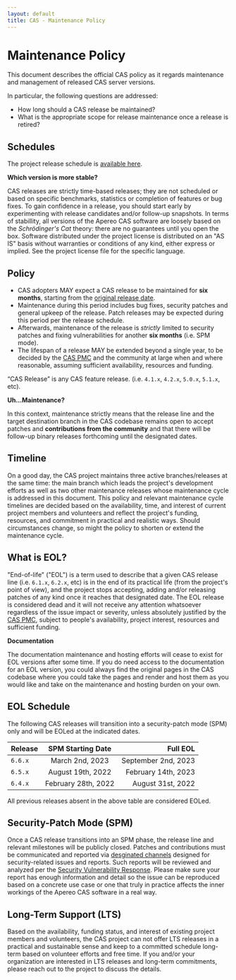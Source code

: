 ```yaml
---
layout: default
title: CAS - Maintenance Policy
---
```


# Maintenance Policy

This document describes the official CAS policy as it regards maintenance and management of released CAS server versions.

In particular, the following questions are addressed:

- How long should a CAS release be maintained?
- What is the appropriate scope for release maintenance once a release is retired?

## Schedules

The project release schedule is [available here](https://github.com/apereo/cas/milestones).

<div class="alert alert-info"><strong>Which version is more stable?</strong><p>CAS releases are strictly time-based releases; they 
are not scheduled or based on specific benchmarks, statistics or completion of features or bug fixes. To gain confidence in a 
release, you should start early by experimenting with release candidates and/or follow-up snapshots.
In terms of stabillity, all versions of the Apereo CAS software are loosely based on the <i>Schrödinger's Cat</i> theory: there are no guarantees 
until you open the box. Software distributed under the project license is distributed on an "AS IS" basis without warranties or conditions 
of any kind, either express or implied. See the project license file for the specific language.
</p></div>

## Policy

- CAS adopters MAY expect a CAS release to be maintained for **six months**, starting from the [original release date](https://github.com/apereo/cas/releases).
- Maintenance during this period includes bug fixes, security patches and general upkeep of the release. Patch releases may be expected during this period per the release schedule.
- Afterwards, maintenance of the release is *strictly* limited to security patches and fixing vulnerabilities for another **six months** (i.e. SPM mode).
- The lifespan of a release MAY be extended beyond a single year, to be decided by the [CAS PMC](Project-Commitee.html) and the community at large when and where reasonable, assuming sufficient availability, resources and funding.

“CAS Release” is any CAS feature release. (i.e. `4.1.x`, `4.2.x`, `5.0.x`, `5.1.x`, etc).

<div class="alert alert-info"><strong>Uh...Maintenance?</strong><p>
In this context, maintenance strictly means that the release line and the target destination branch in the CAS codebase remains open to
  accept patches and <strong>contributions from the community</strong> and that there will be follow-up binary releases forthcoming until the designated dates. 
</p></div>

## Timeline

On a good day, the CAS project maintains three active branches/releases at the same time: the main branch which leads the project's development efforts as well as two other maintenance releases whose maintenance cycle is addressed in this document. This policy and relevant maintenance cycle timelines are decided based on the availability, time, and interest of current project members and volunteers and reflect the project's funding, resources, and commitment in practical and realistic ways. Should circumstances change, so might the policy to shorten or extend the maintenance cycle.

## What is EOL?

"End-of-life" ("EOL") is a term used to describe that a given CAS release line (i.e. `6.1.x`, `6.2.x`, etc) is in the end of its practical life (from the project's point of view), and the project stops accepting, adding and/or releasing patches of any kind once it reaches that designated date. The EOL release is considered dead and it will not receive any attention whatsoever regardless of the issue impact or severity, unless absolutely justified by the [CAS PMC](Project-Commitee.html), subject to people's availability, project interest, resources and sufficient funding.

<div class="alert alert-info"><strong>Documentation</strong><p>
The documentation maintenance and hosting efforts will cease to exist for EOL versions after some time. If you do need access to the documentation
for an EOL version, you could always find the original pages in the CAS codebase where you could take the pages and render and host
them as you would like and take on the maintenance and hosting burden on your own.
</p></div>

## EOL Schedule

The following CAS releases will transition into a security-patch mode (SPM) only and will be EOLed at the indicated dates.

| Release |  SPM Starting Date  |            Full EOL |
|---------|:-------------------:|--------------------:|
| `6.6.x` |   March 2nd, 2023   | September 2nd, 2023 |
| `6.5.x` |  August 19th, 2022  | February 14th, 2023 |
| `6.4.x` | February 28th, 2022 |   August 31st, 2022 |

All previous releases absent in the above table are considered EOLed.

## Security-Patch Mode (SPM)

Once a CAS release transitions into an SPM phase, the release line and relevant milestones will be publicly closed. Patches and contributions must be communicated and reported via [desginated channels](/cas/Mailing-Lists.html) designed for security-related issues and reports. Such reports will be reviewed and analyzed per the [Security Vulnerability Response](/cas/developer/Sec-Vuln-Response.html). Please make sure your report has enough information and detail so the issue can be reproduced based on a concrete use case or one that truly in practice affects the inner workings of the Apereo CAS software in a real way.

## Long-Term Support (LTS)

Based on the availability, funding status, and interest of existing project members and volunteers, the CAS project can not offer LTS releases in a practical and sustainable sense and keep to a committed schedule long-term based on volunteer efforts and free time. If you and/or your organization are interested in LTS releases and long-term commitments, please reach out to the project to discuss the details.
